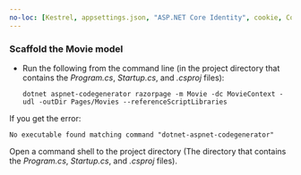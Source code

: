 ```yaml
---
no-loc: [Kestrel, appsettings.json, "ASP.NET Core Identity", cookie, Cookie, Blazor, "Blazor Server", "Blazor WebAssembly", "Identity", "Let's Encrypt", Razor, SignalR]
---
```

<a name="scaffold"></a>

### Scaffold the Movie model

* Run the following from the command line (in the project directory that contains the *Program.cs*, *Startup.cs*, and *.csproj* files):

  ```dotnetcli
  dotnet aspnet-codegenerator razorpage -m Movie -dc MovieContext -udl -outDir Pages/Movies --referenceScriptLibraries
  ```

If you get the error:

  ```
  No executable found matching command "dotnet-aspnet-codegenerator"
  ```

Open a command shell to the project directory (The directory that contains the *Program.cs*, *Startup.cs*, and *.csproj* files).
